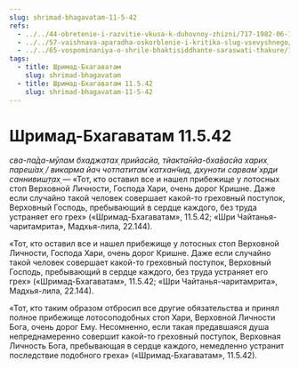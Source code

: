 ```yaml
---
slug: shrimad-bhagavatam-11-5-42
refs:
  - ../../44-obretenie-i-razvitie-vkusa-k-duhovnoy-zhizni/717-1982-06-19-a3-b1-postepennoe-ochishhenie-serdtsa-ot-skverny-i-razvitie-predannosti.md
  - ../../57-vaishnava-aparadha-oskorblenie-i-kritika-slug-vsevyshnego/862-1982-02-20-c4-izgnanie-ili-nakazanie-ne-pomogut-shrimad-bhagavatam-11-5-42.md
  - ../../65-vospominaniya-o-shrile-bhaktisiddhante-saraswati-thakure/1000-1982-01-11-a2-osnovanie-gaudiya-matha-i-lichnost-kundzhi-babu.md
tags:
  - title: Шримад-Бхагаватам
    slug: shrimad-bhagavatam
  - title: Шримад-Бхагаватам 11.5.42
    slug: shrimad-bhagavatam-11-5-42
---
```


# Шримад-Бхагаватам 11.5.42

*сва-па̄да-мӯлам бхаджатах̣ прийасйа, тйакта̄нйа-бха̄васйа харих̣ пареш́ах̣ / викарма йач чотпатитам̇ катхан̃чид, дхуноти сарвам̇ хр̣ди саннивиш̣т̣ах̣* — «Тот, кто оставил все и нашел прибежище у лотосных стоп Верховной Личности, Господа Хари, очень дорог Кришне. Даже если случайно такой человек совершает какой-то греховный поступок, Верховный Господь, пребывающий в сердце каждого, без труда устраняет его грех» («Шримад-Бхагаватам», 11.5.42; «Шри Чайтанья-чаритамрита», Мадхья-лила, 22.144).

«Тот, кто оставил все и нашел прибежище у лотосных стоп Верховной Личности, Господа Хари, очень дорог Кришне. Даже если случайно такой человек совершает какой-то греховный поступок, Верховный Господь, пребывающий в сердце каждого, без труда устраняет его грех» («Шримад-Бхагаватам», 11.5.42; «Шри Чайтанья-чаритамрита», Мадхья-лила, 22.144).

«Тот, кто таким образом отбросил все другие обязательства и принял полное прибежище лотосоподобных стоп Хари, Верховной Личности Бога, очень дорог Ему. Несомненно, если такая предавшаяся душа непреднамеренно совершит какой-то греховный поступок, Верховная Личность Бога, пребывающая в сердце каждого, немедленно устранит последствие подобного греха» («Шримад-Бхагаватам», 11.5.42).

